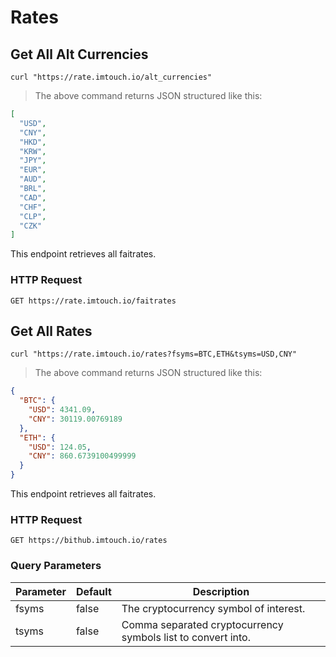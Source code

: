 # Rates

## Get All Alt Currencies

```shell
curl "https://rate.imtouch.io/alt_currencies"
```

> The above command returns JSON structured like this:

```json
[
  "USD",
  "CNY",
  "HKD",
  "KRW",
  "JPY",
  "EUR",
  "AUD",
  "BRL",
  "CAD",
  "CHF",
  "CLP",
  "CZK"
]
```

This endpoint retrieves all faitrates.

### HTTP Request

`GET https://rate.imtouch.io/faitrates`

## Get All Rates

```shell
curl "https://rate.imtouch.io/rates?fsyms=BTC,ETH&tsyms=USD,CNY"
```

> The above command returns JSON structured like this:

```json
{
  "BTC": {
    "USD": 4341.09,
    "CNY": 30119.00769189
  },
  "ETH": {
    "USD": 124.05,
    "CNY": 860.6739100499999
  }
}
```

This endpoint retrieves all faitrates.

### HTTP Request

`GET https://bithub.imtouch.io/rates`

### Query Parameters

Parameter | Default | Description
--------- | ------- | -----------
fsyms | false | The cryptocurrency symbol of interest.
tsyms | false | Comma separated cryptocurrency symbols list to convert into.